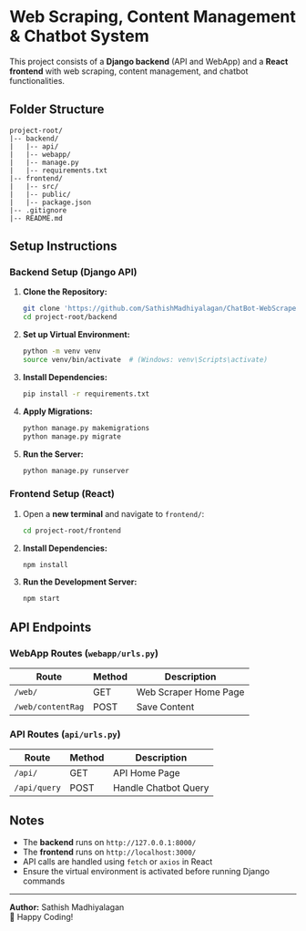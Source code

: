 # Web Scraping, Content Management & Chatbot System

This project consists of a **Django backend** (API and WebApp) and a **React frontend** with web scraping, content management, and chatbot functionalities.

## Folder Structure
```
project-root/
|-- backend/
|   |-- api/
|   |-- webapp/
|   |-- manage.py
|   |-- requirements.txt
|-- frontend/
|   |-- src/
|   |-- public/
|   |-- package.json
|-- .gitignore
|-- README.md
```

## Setup Instructions

### Backend Setup (Django API)
1. **Clone the Repository:**
   ```sh
   git clone 'https://github.com/SathishMadhiyalagan/ChatBot-WebScraper.git'
   cd project-root/backend
   ```
2. **Set up Virtual Environment:**
   ```sh
   python -m venv venv
   source venv/bin/activate  # (Windows: venv\Scripts\activate)
   ```
3. **Install Dependencies:**
   ```sh
   pip install -r requirements.txt
   ```
4. **Apply Migrations:**
   ```sh
   python manage.py makemigrations
   python manage.py migrate
   ```
5. **Run the Server:**
   ```sh
   python manage.py runserver
   ```

### Frontend Setup (React)
1. Open a **new terminal** and navigate to `frontend/`:
   ```sh
   cd project-root/frontend
   ```
2. **Install Dependencies:**
   ```sh
   npm install
   ```
3. **Run the Development Server:**
   ```sh
   npm start
   ```

## API Endpoints

### WebApp Routes (`webapp/urls.py`)
| Route                | Method | Description                 |
|----------------------|--------|-----------------------------|
| `/web/`             | GET    | Web Scraper Home Page      |
| `/web/contentRag`   | POST   | Save Content               |

### API Routes (`api/urls.py`)
| Route              | Method | Description             |
|--------------------|--------|-------------------------|
| `/api/`           | GET    | API Home Page          |
| `/api/query`      | POST   | Handle Chatbot Query   |


## Notes
- The **backend** runs on `http://127.0.0.1:8000/`
- The **frontend** runs on `http://localhost:3000/`
- API calls are handled using `fetch` or `axios` in React
- Ensure the virtual environment is activated before running Django commands


---
**Author:** Sathish Madhiyalagan  
🚀 Happy Coding!

